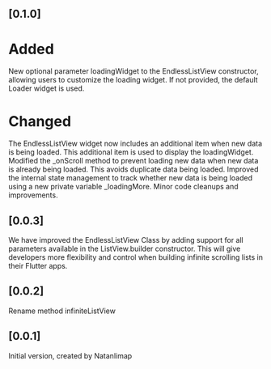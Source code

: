 
## [0.1.0]
# Added
New optional parameter loadingWidget to the EndlessListView constructor, allowing users to customize the loading widget. If not provided, the default Loader widget is used.
# Changed
The EndlessListView widget now includes an additional item when new data is being loaded. This additional item is used to display the loadingWidget.
Modified the _onScroll method to prevent loading new data when new data is already being loaded. This avoids duplicate data being loaded.
Improved the internal state management to track whether new data is being loaded using a new private variable _loadingMore.
Minor code cleanups and improvements.
## [0.0.3] 
We have improved the EndlessListView Class by adding support for all parameters available in the ListView.builder constructor. This will give developers more flexibility and control when building infinite scrolling lists in their Flutter apps.
## [0.0.2] 
Rename method infiniteListView

## [0.0.1] 
Initial version, created by Natanlimap
